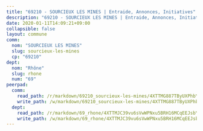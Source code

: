 ```yaml
---
title: "69210 - SOURCIEUX LES MINES | Entraide, Annonces, Initiatives"
description: "69210 - SOURCIEUX LES MINES | Entraide, Annonces, Initiatives"
date: 2020-01-11T14:09:21+09:00
collapsible: false
layout: commune
comm:
  nom: "SOURCIEUX LES MINES"
  slug: sourcieux-les-mines
  cp: "69210"
dept:
  nom: "Rhône"
  slug: rhone
  num: "69"
peerpad:
  comm:
    read_path: /r/markdown/69210_sourcieux-les-mines/4XTTMG887TByUXPhbY7YLptFy2r7CSTSDcFey1CL7PpM3omLv
    write_path: /w/markdown/69210_sourcieux-les-mines/4XTTMG887TByUXPhbY7YLptFy2r7CSTSDcFey1CL7PpM3omLv-K3TgUZyd1Rb1Pas3chgSSy9uw9sL965ufhCijnRvLMwV4kPAGWPenDf9xUUrkqy1hpVdUbjd7qjwJhaDnuGUBAouJtFaUFKnQfHq3q34FpgMwrA6CaVWsG2wDAgM8hXNRGsQoDc6
  dept:
    read_path: /r/markdown/69_rhone/4XTTMJC39vu6sVwWPNxu5BRH16MCqEEJsbYu4RNyAxnNmNtVW
    write_path: /w/markdown/69_rhone/4XTTMJC39vu6sVwWPNxu5BRH16MCqEEJsbYu4RNyAxnNmNtVW-K3TgUzVUEXrXvc8NoaD9JfiBpc5MBFP7KZFqLEsm11xqJDEwSVMy7UACp2eYMzek3K6y2WLoyzq5xdKMZeizKNpfHbUBgJcoYSqfidBaPx8RcTCPmdCXhdgeLZLEYHVco5fHD6Pz
---
```



